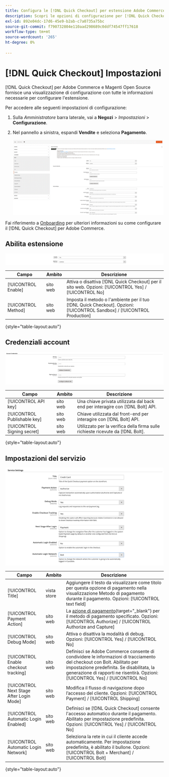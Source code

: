 ```yaml
---
title: Configura le [!DNL Quick Checkout] per estensione Adobe Commerce
description: Scopri le opzioni di configurazione per [!DNL Quick Checkout] e come integrare e configurare correttamente l'estensione.
exl-id: 892e04dc-17d6-45e9-b2ab-c7a0735a75bc
source-git-commit: f790732804e110aad298689c0ddf74547ff17618
workflow-type: tm+mt
source-wordcount: '265'
ht-degree: 0%

---
```


# [!DNL Quick Checkout] Impostazioni

[!DNL Quick Checkout] per Adobe Commerce e Magenti Open Source fornisce una visualizzazione di configurazione con tutte le informazioni necessarie per configurare l&#39;estensione.

Per accedere alle seguenti impostazioni di configurazione:

1. Sulla _Amministratore_ barra laterale, vai a **Negozi** > _Impostazioni_ > **Configurazione**.
1. Nel pannello a sinistra, espandi **Vendite** e seleziona **Pagamento**.

   ![Pagamento rapido](assets/config-new-logo-view.png)

Fai riferimento a [Onboarding](../quick-checkout/onboarding.md) per ulteriori informazioni su come configurare il [!DNL Quick Checkout] per Adobe Commerce.

## Abilita estensione

![Pagamento rapido](assets/enable-method.png)

| Campo | Ambito | Descrizione |
|---|---|---|
| [!UICONTROL Enable] | sito web | Attiva o disattiva [!DNL Quick Checkout] per il sito web. Opzioni: [!UICONTROL Yes] / [!UICONTROL No] |
| [!UICONTROL Method] | sito web | Imposta il metodo o l&#39;ambiente per il tuo [!DNL Quick Checkout]. Opzioni: [!UICONTROL Sandbox] / [!UICONTROL Production] |

{style="table-layout:auto"}

## Credenziali account

![Pagamento rapido](assets/account-creds.png)

| Campo | Ambito | Descrizione |
|---|---|---|
| [!UICONTROL API key] | sito web | Una chiave privata utilizzata dal back end per interagire con [!DNL Bolt] API. |
| [!UICONTROL Publishable key] | sito web | Chiave utilizzata dal front-end per interagire con [!DNL Bolt] API. |
| [!UICONTROL Signing secret] | sito web | Utilizzato per la verifica della firma sulle richieste ricevute da [!DNL Bolt]. |

{style="table-layout:auto"}

## Impostazioni del servizio

![Pagamento rapido](assets/service-settings.png)

| Campo | Ambito | Descrizione |
|---|---|---|
| [!UICONTROL Title] | vista store | Aggiungere il testo da visualizzare come titolo per questa opzione di pagamento nella visualizzazione Metodo di pagamento durante il pagamento. Opzioni: [!UICONTROL text field] |
| [!UICONTROL Payment Action] | sito web | La [azione di pagamento](https://docs.magento.com/user-guide/configuration/sales/payment-methods.html#payment-actions){target="_blank"} per il metodo di pagamento specificato. Opzioni: [!UICONTROL Authorize] / [!UICONTROL Authorize and Capture] |
| [!UICONTROL Debug Mode] | sito web | Attiva o disattiva la modalità di debug. Opzioni: [!UICONTROL Yes] / [!UICONTROL No] |
| [!UICONTROL Enable checkout tracking] | sito web | Definisci se Adobe Commerce consente di condividere le informazioni di tracciamento del checkout con Bolt. Abilitato per impostazione predefinita. Se disabilitata, la generazione di rapporti ne risentirà. Opzioni: [!UICONTROL Yes] / [!UICONTROL No] |
| [!UICONTROL Next Stage After Login Mode] | sito web | Modifica il flusso di navigazione dopo l’accesso del cliente. Opzioni: [!UICONTROL Payment] / [!UICONTROL Shipping] |
| [!UICONTROL Automatic Login Enabled] | sito web | Definisci se [!DNL Quick Checkout] consente l&#39;accesso automatico durante il pagamento. Abilitato per impostazione predefinita. Opzioni: [!UICONTROL Yes] / [!UICONTROL No] |
| [!UICONTROL Automatic Login Network] | sito web | Seleziona la rete in cui il cliente accede automaticamente. Per impostazione predefinita, è abilitato il bullone. Opzioni: [!UICONTROL Bolt + Merchant] / [!UICONTROL Bolt] |

{style="table-layout:auto"}
